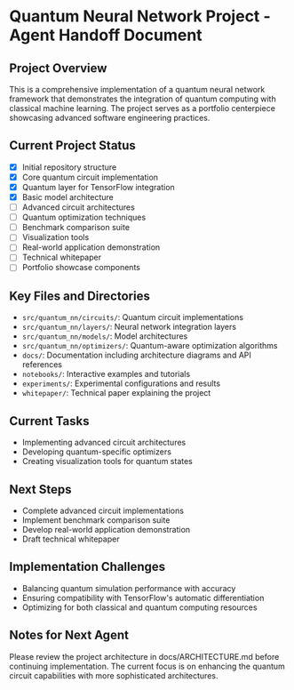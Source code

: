 # Quantum Neural Network Project - Agent Handoff Document

## Project Overview
This is a comprehensive implementation of a quantum neural network framework that demonstrates the integration of quantum computing with classical machine learning. The project serves as a portfolio centerpiece showcasing advanced software engineering practices.

## Current Project Status
- [x] Initial repository structure
- [x] Core quantum circuit implementation
- [x] Quantum layer for TensorFlow integration
- [x] Basic model architecture
- [ ] Advanced circuit architectures
- [ ] Quantum optimization techniques
- [ ] Benchmark comparison suite
- [ ] Visualization tools
- [ ] Real-world application demonstration
- [ ] Technical whitepaper
- [ ] Portfolio showcase components

## Key Files and Directories
- `src/quantum_nn/circuits/`: Quantum circuit implementations
- `src/quantum_nn/layers/`: Neural network integration layers
- `src/quantum_nn/models/`: Model architectures
- `src/quantum_nn/optimizers/`: Quantum-aware optimization algorithms
- `docs/`: Documentation including architecture diagrams and API references
- `notebooks/`: Interactive examples and tutorials
- `experiments/`: Experimental configurations and results
- `whitepaper/`: Technical paper explaining the project

## Current Tasks
- Implementing advanced circuit architectures
- Developing quantum-specific optimizers
- Creating visualization tools for quantum states

## Next Steps
- Complete advanced circuit implementations
- Implement benchmark comparison suite
- Develop real-world application demonstration
- Draft technical whitepaper

## Implementation Challenges
- Balancing quantum simulation performance with accuracy
- Ensuring compatibility with TensorFlow's automatic differentiation
- Optimizing for both classical and quantum computing resources

## Notes for Next Agent
Please review the project architecture in docs/ARCHITECTURE.md before continuing implementation. The current focus is on enhancing the quantum circuit capabilities with more sophisticated architectures.
